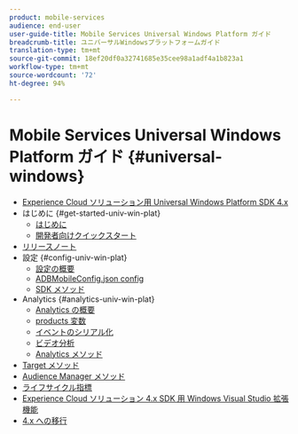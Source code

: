 ```yaml
---
product: mobile-services
audience: end-user
user-guide-title: Mobile Services Universal Windows Platform ガイド
breadcrumb-title: ユニバーサルWindowsプラットフォームガイド
translation-type: tm+mt
source-git-commit: 18ef20df0a32741685e35cee98a1adf4a1b823a1
workflow-type: tm+mt
source-wordcount: '72'
ht-degree: 94%

---
```



# Mobile Services Universal Windows Platform ガイド {#universal-windows}

+ [Experience Cloud ソリューション用 Universal Windows Platform SDK 4.x](overview.md)
+ はじめに {#get-started-univ-win-plat}
   + [はじめに](c-getting-started/c-getting-started.md)
   + [開発者向けクイックスタート](c-getting-started/dev-qs.md)
+ [リリースノート](release-notes.md)
+ 設定 {#config-univ-win-plat}
   + [設定の概要](c-configuration/c-configuration.md)
   + [ADBMobileConfig.json config](c-configuration/c.json.md)
   + [SDK メソッド](c-configuration/methods.md)
+ Analytics {#analytics-univ-win-plat}
   + [Analytics の概要](analytics/analytics.md)
   + [products 変数](analytics/products.md)
   + [イベントのシリアル化](analytics/event-serialization.md)
   + [ビデオ分析](analytics/video-qs.md)
   + [Analytics メソッド](analytics/analytics-methods.md)
+ [Target メソッド](target/target-methods.md)
+ [Audience Manager メソッド](audiencemgmt/audience-manager-methods.md)
+ [ライフサイクル指標](metrics.md)
+ [Experience Cloud ソリューション 4.x SDK 用 Windows Visual Studio 拡張機能](extensions/win-vse-4x.md)
+ [4.x への移行](migration-v3.md)
